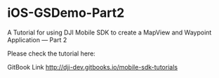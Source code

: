 # iOS-GSDemo-Part2
A Tutorial for using DJI Mobile SDK to create a MapView and Waypoint Application — Part 2

Please check the tutorial here:

GitBook Link <http://dji-dev.gitbooks.io/mobile-sdk-tutorials>